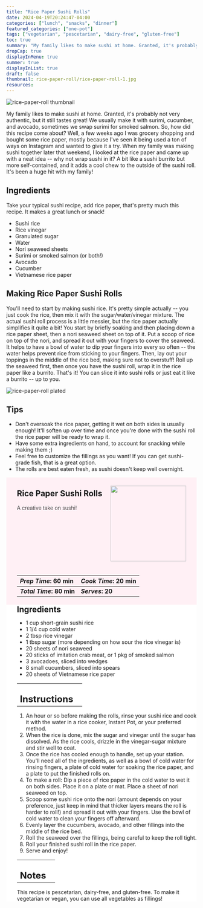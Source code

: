```yaml
---
title: "Rice Paper Sushi Rolls"
date: 2024-04-19T20:24:47-04:00
categories: ["lunch", "snacks", "dinner"]
featured_categories: ["one-pot"]
tags: ["vegetarian", "pescetarian", "dairy-free", "gluten-free"]
toc: true
summary: "My family likes to make sushi at home. Granted, it's probably not very authentic, but it still tastes great! We usually make it with surimi, cucumber, and avocado, sometimes we swap surimi for smoked salmon. So, how did this recipe come about? Well, a few weeks ago I was grocery shopping and bought some rice paper, mostly because I've seen it being used a ton of ways on Instagram and wanted to give it a try. When my family was making sushi together later that weekend, I looked at the rice paper and came up with a neat idea -- why not wrap sushi in it? "
dropCap: true
displayInMenu: true
summer: true
displayInList: true
draft: false
thumbnail: rice-paper-roll/rice-paper-roll-1.jpg
resources:
---
```


![rice-paper-roll thumbnail](../../rice-paper-roll/rice-paper-roll-1.jpg)

My family likes to make sushi at home. Granted, it's probably not very authentic, but it still tastes great! We usually make it with surimi, cucumber, and avocado, sometimes we swap surimi for smoked salmon. So, how did this recipe come about? Well, a few weeks ago I was grocery shopping and bought some rice paper, mostly because I've seen it being used a ton of ways on Instagram and wanted to give it a try. When my family was making sushi together later that weekend, I looked at the rice paper and came up with a neat idea -- why not wrap sushi in it? A bit like a sushi burrito but more self-contained, and it adds a cool chew to the outside of the sushi roll. It's been a huge hit with my family!

## Ingredients

Take your typical sushi recipe, add rice paper, that's pretty much this recipe. It makes a great lunch or snack!

- Sushi rice
- Rice vinegar
- Granulated sugar
- Water
- Nori seaweed sheets
- Surimi or smoked salmon (or both!)
- Avocado
- Cucumber
- Vietnamese rice paper

## Making Rice Paper Sushi Rolls

You'll need to start by making sushi rice. It's pretty simple actually -- you just cook the rice, then mix it with the sugar/water/vinegar mixture. The actual sushi roll process is a little messier, but the rice paper actually simplifies it quite a bit! You start by briefly soaking and then placing down a rice paper sheet, then a nori seaweed sheet on top of it. Put a scoop of rice on top of the nori, and spread it out with your fingers to cover the seaweed. It helps to have a bowl of water to dip your fingers into every so often -- the water helps prevent rice from sticking to your fingers. Then, lay out your toppings in the middle of the rice bed, making sure not to overstuff! Roll up the seaweed first, then once you have the sushi roll, wrap it in the rice paper like a burrito. That's it! You can slice it into sushi rolls or just eat it like a burrito -- up to you. 

![rice-paper-roll plated](../../rice-paper-roll/rice-paper-roll-2.jpg)

## Tips

- Don't oversoak the rice paper, getting it wet on both sides is usually enough! It'll soften up over time and once you're done with the sushi roll the rice paper will be ready to wrap it.
- Have some extra ingredients on hand, to account for snacking while making them ;)
- Feel free to customize the fillings as you want! If you can get sushi-grade fish, that is a great option.
- The rolls are best eaten fresh, as sushi doesn't keep well overnight.

<div style = "background-color: lavenderblush;"  id = "recipe"> 
<div style = "background-color:lavenderblush; padding-left:2em; margin-top:0; margin-bottom:0;">

<div style="display:flex; align-items:center; justify-content:space-between; padding-right:2em"><div style = "margin-bottom:10em;"><h2>Rice Paper Sushi Rolls</h2><p style = "font-weight: 300;">A creative take on sushi!</p></div><img src="../../rice-paper-roll/rice-paper-roll-1.jpg"  width="200em" height="200em"/></div>

| _Prep Time_: 60 min  | _Cook Time_: 20 min  |
| :--- | :--- |
| **_Total Time_: 80 min** | **_Serves_: 20**  |

</div>
<div style="background-color: white; padding-left:2em; border-width:3px; border-color:lavenderblush; margin-top:0;">
 <div><h2 style = "margin-top:1em; margin-bottom:0;" >Ingredients</h2></div>
 
- 1 cup short-grain sushi rice
- 1 1/4 cup cold water
- 2 tbsp rice vinegar
- 1 tbsp sugar (more depending on how sour the rice vinegar is)
- 20 sheets of nori seaweed
- 20 sticks of imitation crab meat, or 1 pkg of smoked salmon
- 3 avocadoes, sliced into wedges
- 8 small cucumbers, sliced into spears
- 20 sheets of Vietnamese rice paper

|   |    |
| :--- | :--- |
| <div><h2 style = "margin-top:1em; margin-bottom:0;" >Instructions</h2></div>|   |

1. An hour or so before making the rolls, rinse your sushi rice and cook it with the water in a rice cooker, Instant Pot, or your preferred method. 
2. When the rice is done, mix the sugar and vinegar until the sugar has dissolved. As the rice cools, drizzle in the vinegar-sugar mixture and stir well to coat. 
3. Once the rice has cooled enough to handle, set up your station. You'll need all of the ingredients, as well as a bowl of cold water for rinsing fingers, a plate of cold water for soaking the rice paper, and a plate to put the finished rolls on. 
4. To make a roll: Dip a piece of rice paper in the cold water to wet it on both sides. Place it on a plate or mat. Place a sheet of nori seaweed on top. 
5. Scoop some sushi rice onto the nori (amount depends on your preference, just keep in mind that thicker layers means the roll is harder to roll!)  and spread it out with your fingers. Use the bowl of cold water to clean your fingers off afterward. 
6. Evenly layer the cucumbers, avocado, and other fillings into the middle of the rice bed. 
7. Roll the seaweed over the fillings, being careful to keep the roll tight.
8. Roll your finished sushi roll in the rice paper. 
9. Serve and enjoy!

|   |    |
| :--- | :--- |
| <div><h2 style = "margin-top:1em; margin-bottom:0;" >Notes</h2></div>|   |

This recipe is pescetarian, dairy-free, and gluten-free. To make it vegetarian or vegan, you can use all vegetables as fillings!

</div>
</div>